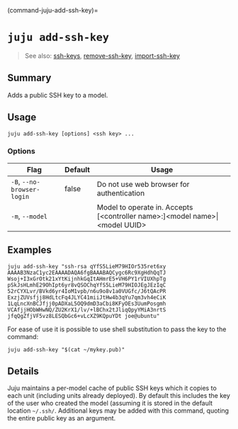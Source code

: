 (command-juju-add-ssh-key)=
# `juju add-ssh-key`
> See also: [ssh-keys](#ssh-keys), [remove-ssh-key](#remove-ssh-key), [import-ssh-key](#import-ssh-key)

## Summary
Adds a public SSH key to a model.

## Usage
```juju add-ssh-key [options] <ssh key> ...```

### Options
| Flag | Default | Usage |
| --- | --- | --- |
| `-B`, `--no-browser-login` | false | Do not use web browser for authentication |
| `-m`, `--model` |  | Model to operate in. Accepts [&lt;controller name&gt;:]&lt;model name&gt;&#x7c;&lt;model UUID&gt; |

## Examples

    juju add-ssh-key "ssh-rsa qYfS5LieM79HIOr535ret6xy
    AAAAB3NzaC1yc2EAAAADAQA6fgBAAABAQCygc6Rc9XgHdhQqTJ
    Wsoj+I3xGrOtk21xYtKijnhkGqItAHmrE5+VH6PY1rVIUXhpTg
    pSkJsHLmhE29OhIpt6yr8vQSOChqYfS5LieM79HIOJEgJEzIqC
    52rCYXLvr/BVkd6yr4IoM1vpb/n6u9o8v1a0VUGfc/J6tQAcPR
    ExzjZUVsfjj8HdLtcFq4JLYC41miiJtHw4b3qYu7qm3vh4eCiK
    1LqLncXnBCJfjj0pADXaL5OQ9dmD3aCbi8KFyOEs3UumPosgmh
    VCAfjjHObWHwNQ/ZU2KrX1/lv/+lBChx2tJliqQpyYMiA3nrtS
    jfqQgZfjVF5vz8LESQbGc6+vLcXZ9KQpuYDt joe@ubuntu"

For ease of use it is possible to use shell substitution to pass the key
to the command:

    juju add-ssh-key "$(cat ~/mykey.pub)"



## Details

Juju maintains a per-model cache of public SSH keys which it copies to
each unit (including units already deployed). By default this includes the
key of the user who created the model (assuming it is stored in the
default location `~/.ssh/`. Additional keys may be added with this command,
quoting the entire public key as an argument.